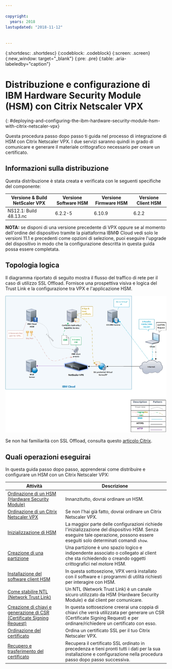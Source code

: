 ```yaml
---

copyright:
  years: 2018
lastupdated: "2018-11-12"


---
```


{:shortdesc: .shortdesc}
{:codeblock: .codeblock}
{:screen: .screen}
{:new_window: target="_blank"}
{:pre: .pre}
{:table: .aria-labeledby="caption"}

# Distribuzione e configurazione di IBM Hardware Security Module (HSM) con Citrix Netscaler VPX
{: #deploying-and-configuring-the-ibm-hardware-security-module-hsm-with-citrix-netscaler-vpx}

Questa procedura passo dopo passo ti guida nel processo di integrazione di HSM con Citrix Netscaler VPX. I due servizi saranno quindi in grado di comunicare e generare il materiale crittografico necessario per creare un certificato.

## Informazioni sulla distribuzione
Questa distribuzione è stata creata e verificata con le seguenti specifiche del componente:

| Versione & Build NetScaler VPX	| Versione Software HSM | Versione Firmware HSM | Versione Client HSM |
| ------------- | ------------- | ------------- | ------------- |
| NS12.1: Build 48.13.nc | 6.2.2-5 | 6.10.9 | 6.2.2 |

**NOTA:** se disponi di una versione precedente di VPX oppure se al momento dell'ordine del dispositivo tramite la piattaforma IBM© Cloud vedi solo le versioni 11.1 e precedenti come opzioni di selezione, puoi eseguire l'upgrade del dispositivo in modo che la configurazione descritta in questa guida possa essere completata.  

## Topologia logica
Il diagramma riportato di seguito mostra il flusso del traffico di rete per il caso di utilizzo SSL Offload. Fornisce una prospettiva visiva e logica del Trust Link e la configurazione tra VPX e l'applicazione HSM. 

<img src="images/network-flows-logical-topology.jpg" alt="immagine" style="width: 700px;"/>

Se non hai familiarità con SSL Offload, consulta questo [articolo Citrix](https://docs.citrix.com/en-us/netscaler/12-1/ssl.html).

## Quali operazioni eseguirai

In questa guida passo dopo passo, apprenderai come distribuire e configurare un HSM con un Citrix Netscaler VPX:

Attività  | Descrizione
------------- | -------------
[Ordinazione di un HSM (Hardware Security Module)](/docs/infrastructure/citrix-netscaler-vpx?topic=citrix-netscaler-vpx-order-the-ibm-hardware-security-module-hsm-) | Innanzitutto, dovrai ordinare un HSM.
[Ordinazione di un Citrix Netscaler VPX](/docs/infrastructure/citrix-netscaler-vpx?topic=citrix-netscaler-vpx-order-a-citrix-netscaler-vpx) | Se non l'hai già fatto, dovrai ordinare un Citrix Netscaler VPX.
[Inizializzazione di HSM](/docs/infrastructure/citrix-netscaler-vpx?topic=citrix-netscaler-vpx-initialize-ibm-hardware-security-module-hsm-) | La maggior parte delle configurazioni richiede l'inizializzazione del dispositivo HSM. Senza eseguire tale operazione, possono essere eseguiti solo determinati comandi `show`. 
[Creazione di una partizione](/docs/infrastructure/citrix-netscaler-vpx?topic=citrix-netscaler-vpx-create-a-partition) | Una partizione è uno spazio logico e indipendente associato o collegato al client che sta richiedendo o creando oggetti crittografici nel motore HSM.
[Installazione del software client HSM](/docs/infrastructure/citrix-netscaler-vpx?topic=citrix-netscaler-vpx-install-the-ibm-hardware-security-module-hsm-client-software) | In questa sottosezione, VPX verrà installato con il software e i programmi di utilità richiesti per interagire con HSM. |
[Come stabilire NTL (Network Trust Link)](/docs/infrastructure/citrix-netscaler-vpx?topic=citrix-netscaler-vpx-establish-a-network-trust-link-ntl-) | Un NTL (Network Trust Link) è un canale sicuro utilizzato da HSM (Hardware Security Module) e dal client per comunicare. |
[Creazione di chiavi e generazione di CSR (Certificate Signing Request)](/docs/infrastructure/citrix-netscaler-vpx?topic=citrix-netscaler-vpx-create-keys-and-generate-the-certificate-signing-request-csr-) | In questa sottosezione creerai una coppia di chiavi che verrà utilizzata per generare un CSR (Certificate Signing Request) e per ordinare/richiedere un certificato con esso. | 
[Ordinazione del certificato](/docs/infrastructure/citrix-netscaler-vpx?topic=citrix-netscaler-vpx-order-an-ssl-certificate) | Ordina un certificato SSL per il tuo Citrix Netscaler VPX.
[Recupero e trasferimento del certificato](/docs/infrastructure/citrix-netscaler-vpx?topic=citrix-netscaler-vpx-retrieve-and-transfer-the-certificate) | Recupera il certificato SSL ordinato in precedenza e tieni pronti tutti i dati per la sua installazione e configurazione nella procedura passo dopo passo successiva. 
